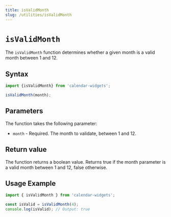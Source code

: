 ```yaml
---
title: isValidMonth
slug: /utilities/isValidMonth
---
```


# `isValidMonth`

The `isValidMonth` function determines whether a given month is a valid month between 1 and 12.

## Syntax 

```ts
import {isValidMonth} from 'calendar-widgets';

isValidMonth(month);
```

## Parameters

The function takes the following parameter:

- `month` - Required. The month to validate, between 1 and 12.

## Return value

The function returns a boolean value. Returns true if the month parameter is a valid month between 1 and 12, false otherwise.

## Usage Example

```js
import { isValidMonth } from 'calendar-widgets';

const isValid = isValidMonth(4);
console.log(isValid); // Output: true
```